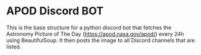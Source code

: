 # APOD Discord BOT

This is the base structure for a python discord bot that fetches the Astronomy Picture of The Day (https://apod.nasa.gov/apod/) every 24h using BeautifulSoup. It then posts the image to all Discord channels that are listed.


